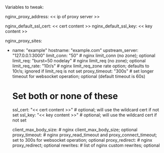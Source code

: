 Variables to tweak:

nginx_proxy_address: << ip of proxy server >>

nginx_default_ssl_cert: << cert content >>
nginx_default_ssl_key: << key content >>



nginx_proxy_sites:
  - name: "example"
    hostname: "example.com"
    upstream_server: "127.0.0.1:3000"
    limit_conn: "50"  # nginx limit_conn (no zone); optional
    limit_req: "burst=50 nodelay"  # nginx limit_req (no zone); optional
    limit_req_rate: "10r/s"  # nginx limit_req_zone rate option; defaults to 10r/s; ignored if limit_req is not set
    proxy_timeout: "300s"  # set longer timeout for websocket operation; optional (default timeout is 60s)

    # Set both or none of these
    ssl_cert: "<< cert content >>"  # optional; will use the wildcard cert if not set
    ssl_key: "<< key content >>"  # optional; will use the wildcard cert if not set

    client_max_body_size: # nginx client_max_body_size; optional
    proxy_timeout: # nginx proxy_read_timeout and proxy_connect_timeout; set to 300s for websocket operation; optional
    proxy_redirect: # nginx proxy_redirect; optional
    rewrites: # list of nginx custom rewrites; optional